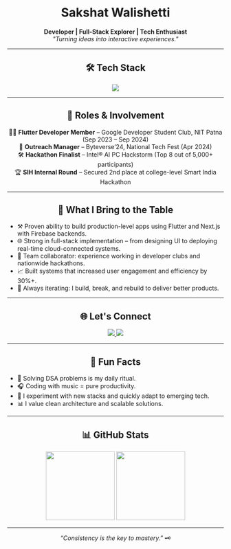 <!-- HEADER -->
<h1 align="center">Sakshat Walishetti</h1>
<p align="center">
  <b>Developer | Full-Stack Explorer | Tech Enthusiast</b><br>
  <i>"Turning ideas into interactive experiences."</i>
</p>

---

<!-- TOOLBOX -->
<h2 align="center">🛠️ Tech Stack</h2>
<p align="center">
  <img src="https://skillicons.dev/icons?i=nextjs,flutter,dart,cpp,c,python,js,html,tailwind,firebase,mysql,git,github,solidity,vscode" />
</p>

---

<!-- ROLES -->
<h2 align="center">📌 Roles & Involvement</h2>

<div align="center">

👨‍💻 <b>Flutter Developer Member</b> – Google Developer Student Club, NIT Patna (Sep 2023 – Sep 2024)  
📢 <b>Outreach Manager</b> – Byteverse’24, National Tech Fest (Apr 2024)  
🛠️ <b>Hackathon Finalist</b> – Intel® AI PC Hackstorm (Top 8 out of 5,000+ participants)  
🏆 <b>SIH Internal Round</b> – Secured 2nd place at college-level Smart India Hackathon

</div>

---

<!-- VALUE HIGHLIGHT -->
<h2 align="center">🚀 What I Bring to the Table</h2>

<ul>
  <li>⚒️ Proven ability to build production-level apps using Flutter and Next.js with Firebase backends.</li>
  <li>🌐 Strong in full-stack implementation – from designing UI to deploying real-time cloud-connected systems.</li>
  <li>👥 Team collaborator: experience working in developer clubs and nationwide hackathons.</li>
  <li>📈 Built systems that increased user engagement and efficiency by 30%+.</li>
  <li>🔁 Always iterating: I build, break, and rebuild to deliver better products.</li>
</ul>

---

<!-- SOCIALS -->
<h2 align="center">🌐 Let's Connect</h2>
<p align="center">
  <a href="https://github.com/SAKSHaTHOR">
    <img src="https://img.shields.io/badge/GitHub-171515?style=for-the-badge&logo=github&logoColor=white" />
  </a>
  <a href="https://www.linkedin.com/in/sakshat-walishetti-4132a1257/">
    <img src="https://img.shields.io/badge/LinkedIn-0077B5?style=for-the-badge&logo=linkedin&logoColor=white" />
  </a>
</p>

---

<!-- FUN FACTS -->
<h2 align="center">🎯 Fun Facts</h2>

<ul>
  <li>🧠 Solving DSA problems is my daily ritual.</li>
  <li>🎧 Coding with music = pure productivity.</li>
  <li>🧪 I experiment with new stacks and quickly adapt to emerging tech.</li>
  <li>📊 I value clean architecture and scalable solutions.</li>
</ul>

---

<!-- STATS -->
<h2 align="center">📊 GitHub Stats</h2>
<p align="center">
  <img src="https://github-readme-stats.vercel.app/api?username=SAKSHaTHOR&show_icons=true&theme=tokyonight&count_private=true" height="160" />
  <img src="https://github-readme-streak-stats.herokuapp.com?user=SAKSHaTHOR&theme=tokyonight" height="160" />
</p>

---

<!-- FOOTER -->
<p align="center"><i>“Consistency is the key to mastery.”</i> 🗝️</p>
